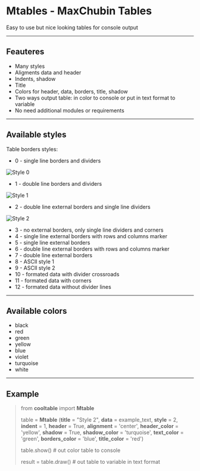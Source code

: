 # Mtables - MaxChubin Tables
Easy to use but nice looking tables for console output
***
## Feauteres
* Many styles
* Aligments data and header
* Indents, shadow
* Title
* Colors for header, data, borders, title, shadow
* Two ways output table: in color to console or put in text format to variable
* No need additional modules or requirements
***
## Available styles
Table borders styles:
* 0 - single line borders and dividers

![Style 0](https://downloader.disk.yandex.ru/preview/6b47e5822fdd0e5b3fc86736ced27cd797605417e7ce235b06ceca0e7831b6c3/6258c9f7/x_oA0dTMjmH56IX70ASA50bbS7CVpSlsvM68oOHGeTwacflTHXXCvmXUXqC0OFUMydY9KXkIffejv96FS2augA%3D%3D?uid=0&filename=style0.png&disposition=inline&hash=&limit=0&content_type=image%2Fpng&owner_uid=0&tknv=v2&size=2048x2048)

*	1 - double line borders and dividers

![Style 1](https://downloader.disk.yandex.ru/preview/1f5dd76eb5493101e9a07eba1b6e070b90ea2bcd36ad8ea516e98fca12f19a80/6258cab3/JguKCIdA6zcgLSSnwaYd-8W834B85QsatYOO_fNUlqkYV0MBvBxb_IJNryRTzxhq6MS_6WLawABryOG19wsPQQ%3D%3D?uid=0&filename=style1.png&disposition=inline&hash=&limit=0&content_type=image%2Fpng&owner_uid=0&tknv=v2&size=2048x2048)

*	2 - double line external borders and single line dividers

![Style 2](https://downloader.disk.yandex.ru/preview/27d8f338532e39d94ef5aaeee7680378e649341c23ed2dec454b8b703587a1dc/6258c8eb/cydfbRPIy_LKdRee_9pwChbiJVj3ia7qeNrvgg3bIb-fNsDZQ3xrW2PQBhS-jzpHmaaDGiem4d3MTja1z-mHXw%3D%3D?uid=0&filename=style2.png&disposition=inline&hash=&limit=0&content_type=image%2Fpng&owner_uid=0&tknv=v2&size=2048x2048)

*	3 - no external borders, only single line dividers and corners
*	4 - single line external borders with rows and columns marker
*	5 - single line external borders
*	6 - double line external borders with rows and columns marker
*	7 - double line external borders
*	8 - ASCII style 1
*	9 - ASCII style 2
*	10 - formated data with divider crossroads 
*	11 - formated data with corners
*	12 - formated data without divider lines
***
## Available colors
* black
* red
* green
* yellow
* blue
* violet
* turquoise
* white
***
## Example
>from **cooltable** import **Mtable**
>
>table = **Mtable** (__title__ = "Style 2", __data__ = example_text, __style__ = 2, __indent__ = 1, __header__ = True, __alignment__ = 'center', __header_color__ = 'yellow', __shadow__ = True, __shadow_color__ = 'turquoise', __text_color__ = 'green', __borders_color__ = 'blue', __title_color__ = 'red')
>
>table.show()    # out color table to console
>
>result = table.draw()  # out table to variable in text format
